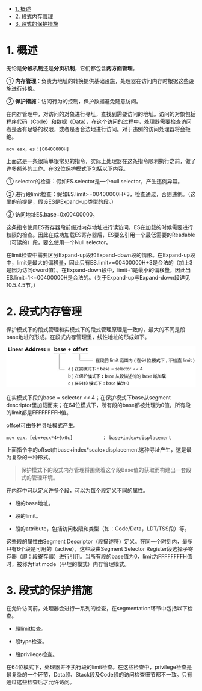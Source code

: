 
<!-- @import "[TOC]" {cmd="toc" depthFrom=1 depthTo=6 orderedList=false} -->

<!-- code_chunk_output -->

- [1. 概述](#1-概述)
- [2. 段式内存管理](#2-段式内存管理)
- [3. 段式的保护措施](#3-段式的保护措施)

<!-- /code_chunk_output -->

# 1. 概述

无论是**分段机制**还是**分页机制**，它们都包含**两方面管理**。

① **内存管理**：负责为地址的转换提供基础设施，处理器在访问内存时根据这些设施进行转换。

② **保护措施**：访问行为的控制，保护数据避免随意访问。

在内存管理中，对访问的对象进行寻址，查找到需要访问的地址。访问的对象包括程序代码（Code）和数据（Data），在这个访问的过程中，处理器需要检查访问者是否有足够的权限，或者是否合法地进行访问。对于违例的访问处理器将会拒绝。

```assembly
mov eax，es：[00400000H]
```

上面这是一条很简单很常见的指令，实际上处理器在这条指令顺利执行之前，做了许多额外的工作。在32位保护模式下包括以下内容。

① selector的检查：假如ES.selector是一个null selector，产生违例异常。

② 进行段limit检查：假如ES.limit>=00400000H+3，检查通过，否则违例。（这里的前提是，假设ES是Expand-up类型的段。）

③ 访问地址ES.base+0x00400000。

这条指令使用ES寄存器段前缀对内存地址进行读访问，ES在加载的时候需要进行权限的检查。因此在成功加载ES寄存器后，ES要么引用一个最低需要的Readable（可读的）段，要么使用一个Null selector。

在limit检查中需要区分Expand-up段和Expand-down段的情形。在Expand-up段中，limit是最大的偏移量，因此只有ES.limit>=00400000H+3是合法的（加上3是因为访问dword值）。在Expand-down段中，limit+1是最小的偏移量，因此当ES.limit+1<=00400000H是合法的。（关于Expand-up与Expand-down段详见10.5.4.5节。）

# 2. 段式内存管理

保护模式下的段式管理和实模式下的段式管理原理是一致的，最大的不同是段base地址的形成。在段式内存管理里，线性地址的形成如下。

![config](./images/4.png)

在实模式下段的base = selector \<\< 4；在保护模式下base从segment descriptor里加载而来；在64位模式下，所有段的base都被处理为0值，所有段的limit都是FFFFFFFFH值。

offset可由多种寻址模式产生。

```assembly
mov eax，[ebx+ecx*4+0x0c]           ； base+index+displacement
```

上面指令中的offset由base+index*scale+displacement这种寻址产生，这是最为复杂的一种形式。

>保护模式下的段式内存管理将围绕着这个段Base值的获取而构建出一套段式的管理环境。

在内存中可以定义许多个段，可以为每个段定义不同的属性。

- 段的base地址。

- 段的limit。

- 段的attribute，包括访问权限和类型（如：Code/Data，LDT/TSS段）等。

这些段的属性由Segment Descriptor（段描述符）定义。在同一个时刻内，最多只有6个段是可用的（active），这些段由Segment Selector Register段选择子寄存器（即：段寄存器）进行引用。当所有段的base值为0，limit为FFFFFFFFH值时，被称为flat mode（平坦的模式）内存管理模式。

# 3. 段式的保护措施

在允许访问前，处理器会进行一系列的检查，在segmentation环节中包括以下检查。

- 段limit检查。

- 段type检查。

- 段privilege检查。

在64位模式下，处理器并不执行段的limit检查。在这些检查中，privilege检查是最复杂的一个环节，Data段、Stack段及Code段的访问检查细节都不一致。只有通过这些检查后才允许访问。